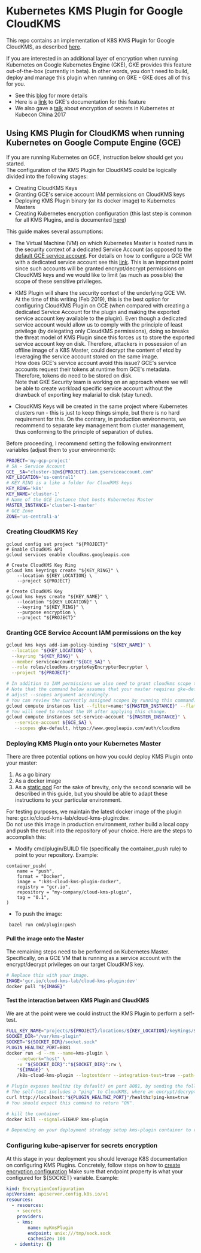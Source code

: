 # Kubernetes KMS Plugin for Google CloudKMS

This repo contains an implementation of K8S KMS Plugin for Google CloudKMS, as described [here](https://docs.google.com/document/d/1S_Wgn-psI0Z7SYGvp-83ePte5oUNMr4244uanGLYUmw/edit?ts=59f965e1#heading=h.d26ktd3t9943).

If you are interested in an additional layer of encryption when running Kubernetes on Google Kubernetes Engine (GKE),
GKE provides this feature out-of-the-box (currently in beta). In other words, you don't need to build, deploy and manage this
plugin when running on GKE - GKE does all of this for you.  
* See this [blog](https://cloud.google.com/blog/products/containers-kubernetes/exploring-container-security-encrypting-kubernetes-secrets-with-cloud-kms) for more details  
* Here is a [link](https://cloud.google.com/kubernetes-engine/docs/how-to/encrypting-secrets) to GKE's documentation for this feature
* We also gave a [talk](https://www.youtube.com/watch?v=rLHJZE2XKl8) about encryption of secrets in Kubernetes at Kubecon China 2017 

## Using KMS Plugin for CloudKMS when running Kubernetes on Google Compute Engine (GCE)
If you are running Kubernetes on GCE, instruction below should get you started.  
The configuration of the KMS Plugin for CloudKMS could be logically divided into the following stages:  
* Creating CloudKMS Keys
* Granting GCE's service account IAM permissions on CloudKMS keys
* Deploying KMS Plugin binary (or its docker image) to Kubernetes Masters
* Creating Kubernetes encryption configuration (this last step is common for all KMS Plugins, and is documented [here](https://kubernetes.io/docs/tasks/administer-cluster/kms-provider/#encrypting-your-data-with-the-kms-provider))

This guide makes several assumptions:
* The Virtual Machine (VM) on which Kubernetes Master is hosted runs in the security context of a dedicated Service Account (as opposed to the
[default GCE service account](https://cloud.google.com/compute/docs/access/service-accounts#compute_engine_default_service_account).
For details on how to configure a GCE VM with a dedicated service account see this [link](https://cloud.google.com/compute/docs/access/create-enable-service-accounts-for-instances).
This is an important point since such accounts will be granted encrypt/decrypt permissions on CloudKMS keys and we would like to 
limit (as much as possible) the scope of these sensitive privileges.

* KMS Plugin will share the security context of the underlying GCE VM.  
At the time of this writing (Feb 2019), this is the best option for configuring CloudKMS Plugin on GCE (when compared with creating a dedicated 
Service Account for the plugin and making the exported service account key available to the plugin). Even though a dedicated service account 
would allow us to comply with the principle of least privilege (by delegating only CloudKMS permissions), doing so breaks the
threat model of KMS Plugin since this forces us to store the exported service account key on disk. Therefore, attackers 
in possession of an offline image of a K8S Master, could decrypt the content of etcd by leveraging the service account stored on the same image.  
How does GCE's service account avoid this issue? GCE's service accounts request their tokens at runtime from GCE's metadata. 
Therefore, tokens do need to be stored on disk.  
Note that GKE Security team is working on an approach where we will be able to create workload specific service account without 
the drawback of exporting key malarial to disk (stay tuned).

* CloudKMS Keys will be created in the same project where Kubernetes clusters run - this is just to keep things simple, but
there is no hard requirement for this. On the contrary, in production environments, we recommend to separate key management from
cluster management, thus conforming to the principle of separation of duties.

Before proceeding, I recommend setting the following environment variables (adjust them to your environment):
```bash
PROJECT='my-gcp-project'
# SA - Service Account
GCE__SA="cluster-1@m${PROJECT}.iam.gserviceaccount.com"
KEY_LOCATION='us-central1'
# KEY_RING is a like a folder for CloudKMS keys
KEY_RING='k8s'
KEY_NAME='cluster-1'
# Name of the GCE instance that hosts Kubernetes Master
MASTER_INSTANCE='cluster-1-master'
# GCE Zone
ZONE='us-central1-a'

```

### Creating CloudKMS Key

```bashif you could give this a quick read
gcloud config set project "${PROJECT}"
# Enable CloudKMS API
gcloud services enable cloudkms.googleapis.com

# Create CloudKMS Key Ring
gcloud kms keyrings create "${KEY_RING}" \
    --location ${KEY_LOCATION} \
    --project ${PROJECT}

# Create CloudKMS Key
gcloud kms keys create "${KEY_NAME}" \
    --location "${KEY_LOCATION}" \
    --keyring "${KEY_RING}" \
    --purpose encryption \
    --project "${PROJECT}"

```

### Granting GCE Service Account IAM permissions on the key
```bash
gcloud kms keys add-iam-policy-binding "${KEY_NAME}" \
  --location "${KEY_LOCATION}" \
  --keyring "${KEY_RING}" \
  --member serviceAccount:"${GCE_SA}" \
  --role roles/cloudkms.cryptoKeyEncrypterDecrypter \
  --project "${PROJECT}"

# In addition to IAM permissions we also need to grant cloudkms scope to the service account
# Note that the command below assumes that your master requires gke-default scopes. If this is not the case
# adjust --scopes argument accordingly.
# You can review the currently assigned scopes by running this command:
gcloud compute instances list --filter=name:"${MASTER_INSTANCE}" --flatten="serviceAccounts[].scopes[]" --format="csv(serviceAccounts.scopes.basename())"
# You will need to reboot the VM after applying this change.
gcloud compute instances set-service-account "${MASTER_INSTANCE}" \
   --service-account ${GCE_SA} \
   --scopes gke-default, https://www.googleapis.com/auth/cloudkms
```

### Deploying KMS Plugin onto your Kubernetes Master
There are three potential options on how you could deploy KMS Plugin onto your master:
1. As a go binary
2. As a docker image
3. As a [static pod](https://kubernetes.io/docs/tasks/administer-cluster/static-pod/) 
For the sake of brevity, only the second scenario will be described in this guide, but you should be able to adapt these 
instructions to your particular environment.

For testing purposes, we maintain the latest docker image of the plugin here: gcr.io/cloud-kms-lab/cloud-kms-plugin:dev.  
Do not use this image in production environment, rather build a local copy and push the result into the repository of 
your choice.
Here are the steps to accomplish this:
- Modify cmd/plugin/BUILD file (specifically the container_push rule) to point to your repository.
Example:
```build
container_push(
    name = "push",
    format = "Docker",
    image = ":k8s-cloud-kms-plugin-docker",
    registry = "gcr.io",
    repository = "my-company/cloud-kms-plugin",
    tag = "0.1",
)
```
- To push the image:
```bash
 bazel run cmd/plugin:push
```

#### Pull the image onto the Master
The remaining steps need to be performed on Kubernetes Master. Specifically, on a GCE VM that is running as 
a service account with the encrypt/decrypt privileges on our target CloudKMS key.
```bash
# Replace this with your image.
IMAGE='gcr.io/cloud-kms-lab/cloud-kms-plugin:dev'
docker pull "${IMAGE}"
```
#### Test the interaction between KMS Plugin and CloudKMS
We are at the point were we could instruct the KMS Plugin to perform a self-test.

```bash
FULL_KEY_NAME="projects/${PROJECT}/locations/${KEY_LOCATION}/keyRings/${KEY_RING}/cryptoKeys/${KEY_NAME}"
SOCKET_DIR="/var/kms-plugin"
SOCKET="${SOCKET_DIR}/socket.sock"
PLUGIN_HEALTHZ_PORT=8081
docker run -d --rm --name=kms-plugin \
    --network="host" \
    -v "${SOCKET_DIR}":"${SOCKET_DIR}":rw \
    "${IMAGE}" \
    /k8s-cloud-kms-plugin --logtostderr --integration-test=true --path-to-unix-socket="${SOCKET}" --key-uri="${KEY_NAME}"

# Plugin exposes healthz (by default) on port 8081, by sending the following curl command, the plugin will perform self-test  
# The self-test includes a "ping" to CloudKMS, where an encrypt/decrypt operation is performed on a test data. 
curl http://localhost:"${PLUGIN_HEALTHZ_PORT}"/healthz?ping-kms=true
# You should expect this command to return "OK".

# kill the container
docker kill --signal=SIGHUP kms-plugin

# Depending on your deployment strategy setup kms-plugin container to run at-startup.

```

### Configuring kube-apiserver for secrets encryption
At this stage in your deployment you should leverage K8S documentation on configuring KMS Plugins.
Concretely, follow steps on how to [create encryption configuration](https://kubernetes.io/docs/tasks/administer-cluster/kms-provider/#encrypting-your-data-with-the-kms-provider)
Make sure that endpoint property is what your configured for ${SOCKET} variable.
Example:
```yaml
kind: EncryptionConfiguration
apiVersion: apiserver.config.k8s.io/v1
resources:
  - resources:
    - secrets
    providers:
    - kms:
        name: myKmsPlugin
        endpoint: unix:///tmp/sock.sock
        cachesize: 100
   - identity: {}
```

